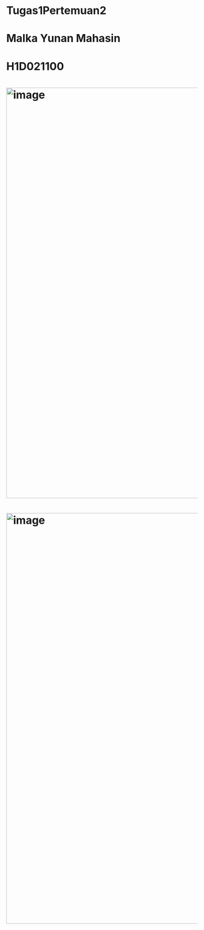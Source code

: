 # Tugas1Pertemuan2
# Malka Yunan Mahasin
# H1D021100 
# <img width="1920" height="1080" alt="image" src="https://github.com/user-attachments/assets/59a21d95-d411-4c06-8551-1ca0acdab549" /> 
# <img width="1920" height="1080" alt="image" src="https://github.com/user-attachments/assets/c44feb68-c9d7-44eb-a596-4ad9d1f838d5" />

